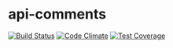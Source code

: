# api-comments

[![Build Status](https://travis-ci.org/microservices-playground/api-comments.svg?branch=master)](https://travis-ci.org/microservices-playground/api-comments)
[![Code Climate](https://codeclimate.com/github/microservices-playground/api-comments/badges/gpa.svg)](https://codeclimate.com/github/microservices-playground/api-comments)
[![Test Coverage](https://codeclimate.com/github/microservices-playground/api-comments/badges/coverage.svg)](https://codeclimate.com/github/microservices-playground/api-comments/coverage)
